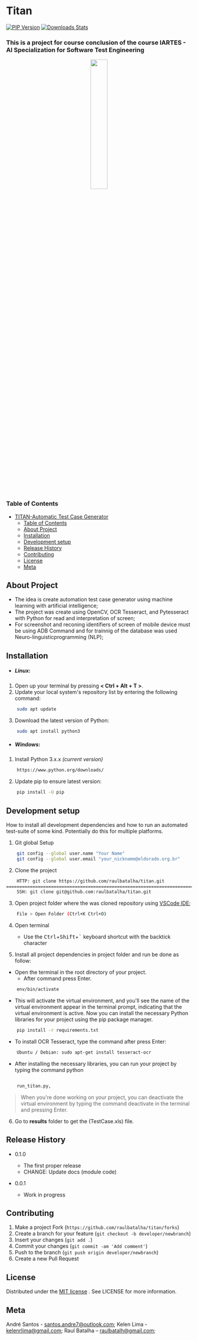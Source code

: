 # Titan

[![PIP Version][pypi-image]][pypi-url] [![Downloads Stats][pypi-downloads]][pypi-url]

### This is a project for course conclusion of the course IARTES - AI Specialization for Software Test Engineering

<p align="center" width="100%">
<img width="30%" src='https://user-images.githubusercontent.com/12941167/232917960-4861fb8a-ed55-436c-82ab-61cd3fd00c0b.png' /img>
</p>

### Table of Contents

- [TITAN-Automatic Test Case Generator](#automatic-test-case-generator)
  - [Table of Contents](#table-of-contents)
  - [About Project](#about-project)
  - [Installation](#installation)
  - [Development setup](#development-setup)
  - [Release History](#release-history)
  - [Contributing](#contributing)
  - [License](#license)
  - [Meta](#meta)

## About Project

- The idea is create automation test case generator using machine learning with artificial intelligence;
- The project was create using OpenCV, OCR Tesseract, and Pytesseract with Python for read and interpretation of screen;
- For screenshot and reconing identifiers of screen of mobile device must be using ADB Command and for trainnig of the database was used Neuro-linguisticprogramming (NLP);

## Installation

- ##### Linux:

1. Open up your terminal by pressing **< Ctrl + Alt + T >**.
2. Update your local system's repository list by entering the following command:

```sh
    sudo apt update
```

3. Download the latest version of Python:

```sh
    sudo apt install python3
```

- ##### Windows:

1. Install Python 3.x.x _(current version)_

```sh
    https://www.python.org/downloads/
```

2. Update pip to ensure latest version:

```sh
    pip install -U pip
```

## Development setup

How to install all development dependencies and how to run an automated test-suite of some kind. Potentially do this for multiple platforms.

1. Git global Setup

```sh
    git config --global user.name "Your Name"
    git config --global user.email "your_nickname@eldorado.org.br"
```

2. Clone the project

```sh
    HTTP: git clone https://github.com/raulbatalha/titan.git
========================================================================================================
    SSH: git clone git@github.com:raulbatalha/titan.git
```

3. Open project folder where the was cloned repository using [VSCode IDE](https://code.visualstudio.com/);

```sh
    File > Open Folder (Ctrl+K Ctrl+O)
```

4. Open terminal
   <br>

   - Use the <kbd>Ctrl</kbd>+<kbd>Shift</kbd>+<kbd>`</kbd> keyboard shortcut with the backtick character
     </br>

5. Install all project dependencies in project folder and run be done as follow:

- Open the terminal in the root directory of your project.
  - After command press Enter.

```sh
    env/bin/activate
```

- This will activate the virtual environment, and you'll see the name of the virtual environment appear in the terminal prompt, indicating that the virtual environment is active. Now you can install the necessary Python libraries for your project using the pip package manager.

```sh
    pip install -r requirements.txt
```

- To install OCR Tesseract, type the command after press Enter:

```sh
    Ubuntu / Debian: sudo apt-get install tesseract-ocr
```

- After installing the necessary libraries, you can run your project by typing the command python

```sh

    run_titan.py,
```

> When you're done working on your project, you can deactivate the virtual environment by typing the command deactivate in the terminal and pressing Enter.

6. Go to **results** folder to get the (TestCase.xls) file.

## Release History

- 0.1.0

  - The first proper release
  - CHANGE: Update docs (module code)

- 0.0.1
  - Work in progress

## Contributing

1. Make a project Fork (`https://github.com/raulbatalha/titan/forks`)
2. Create a branch for your feature (`git checkout -b developer/newbranch`)
3. Insert your changes (`git add .`)
4. Commit your changes (`git commit -am 'Add comment'`)
5. Push to the branch (`git push origin developer/newbranch`)
6. Create a new Pull Request

## License

Distributed under the [MIT license](https://choosealicense.com/licenses/mit/) . See LICENSE for more information.

## Meta

André Santos - santos.andre7@outlook.com;
Kelen Lima - kelenrlima@gmail.com;
Raul Batalha – raulbatalh@gmail.com;

<!-- Markdown link & img dfn's -->

[pypi-image]: https://img.shields.io/pypi/v/https://opencv.org.svg
[pypi-url]: https://pypi.org/tesseract-ocr/tesseract
[pypi-downloads]: https://img.shields.io/npm/dm/datadog-metrics.svg?style=flat-square
